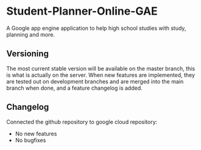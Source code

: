 Student-Planner-Online-GAE
==========================

A Google app engine application to help high school studies with study, planning and more.

Versioning
----------

The most current stable version will be available on the master branch, this is what is actually on the server. When new features are implemented, they are tested out on development branches and are merged into the main branch when done, and a feature changelog is added.

Changelog
---------

Connected the github repository to google cloud repository:
- No new features
- No bugfixes
